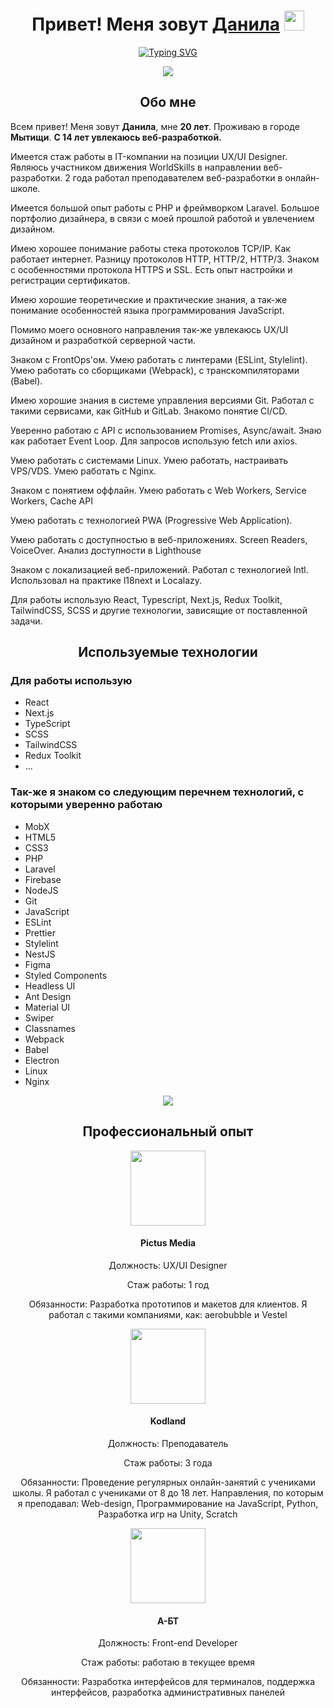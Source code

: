 <h1 align="center">Привет! Меня зовут <a href="https://vk.com/shotmeow" target="_blank">Данила</a> 
<img src="https://github.com/blackcater/blackcater/raw/main/images/Hi.gif" height="32"/></h1>
<p align="center"><a href="https://git.io/typing-svg"><img src="https://readme-typing-svg.herokuapp.com?font=Fira+Code&pause=1000&color=2C7FF7&center=true&vCenter=true&width=435&lines=UX%2FUI+Designer;Front-end+Developer;Back-end+Developer;Web+Technologies+Techer;Independent+specialist" alt="Typing SVG" /></a></p>
<div align="center">
  <img src="https://github-readme-stats.vercel.app/api?username=shotmeow">
</div>

<h2 align="center">Обо мне</h2>
<p>
  Всем привет! Меня зовут <strong>Данила</strong>, мне <strong>20 лет</strong>. Проживаю в городе <strong>Мытищи</strong>. <strong>С 14 лет увлекаюсь веб-разработкой.</strong>
</p>
<p>
  Имеется стаж работы в IT-компании на позиции UX/UI Designer. Являюсь участником движения WorldSkills в направлении веб-разработки. 2 года работал преподавателем веб-разработки в онлайн-школе.
</p>
<p>
  Имеется большой опыт работы с PHP и фреймворком Laravel. Большое портфолио дизайнера, в связи с моей прошлой работой и увлечением дизайном.
</p>
<p>
  Имею хорошее понимание работы стека протоколов TCP/IP. Как работает интернет. Разницу протоколов HTTP, HTTP/2, HTTP/3. Знаком с особенностями протокола HTTPS и SSL. Есть опыт настройки и регистрации сертификатов.
</p>
<p>
  Имею хорошие теоретические и практические знания, а так-же понимание особенностей языка программирования JavaScript.
</p>

<p>Помимо моего основного направления так-же увлекаюсь UX/UI дизайном и разработкой серверной части.</p>

<p>
  Знаком с FrontOps'ом. Умею работать с линтерами (ESLint, Stylelint). Умею работать со сборщиками (Webpack), с транскомпиляторами (Babel).  
</p>

<p>
  Имею хорошие знания в системе управления версиями Git. Работал с такими сервисами, как GitHub и GitLab. Знакомо понятие CI/CD.
</p>

<p>
  Уверенно работаю с API с использованием Promises, Async/await. Знаю как работает Event Loop. Для запросов использую fetch или axios.
</p>

<p>
  Умею работать с системами Linux. Умею работать, настраивать VPS/VDS. Умею работать с Nginx.
</p>

<p>
  Знаком с понятием оффлайн. Умею работать с Web Workers, Service Workers, Cache API
</p>

<p>
  Умею работать с технологией PWA (Progressive Web Application).
</p>

<p>
  Умею работать с доступностью в веб-приложениях. Screen Readers, VoiceOver. Анализ доступности в Lighthouse
</p>

<p>
  Знаком с локализацией веб-приложений. Работал с технологией Intl. Использовал на практике l18next и Localazy.
</p>

<p>
  Для работы использую React, Typescript, Next.js, Redux Toolkit, TailwindCSS, SCSS и другие технологии, зависящие от поставленной задачи.
</p>

<h2 align="center">Используемые технологии</h2>
<h3>Для работы использую</h3>
<ul>
  <li>React</li>
  <li>Next.js</li>
  <li>TypeScript</li>
  <li>SCSS</li>
  <li>TailwindCSS</li>
  <li>Redux Toolkit</li>
  <li>...</li>
</ul>
<h3>Так-же я знаком со следующим перечнем технологий, с которыми уверенно работаю</h3>
<ul>
  <li>MobX</li>
  <li>HTML5</li>
  <li>CSS3</li>
  <li>PHP</li>
  <li>Laravel</li>
  <li>Firebase</li>
  <li>NodeJS</li>
  <li>Git</li>
  <li>JavaScript</li>
  <li>ESLint</li>
  <li>Prettier</li>
  <li>Stylelint</li>
  <li>NestJS</li>
  <li>Figma</li>
  <li>Styled Components</li>
  <li>Headless UI</li>
  <li>Ant Design</li>
  <li>Material UI</li>
  <li>Swiper</li>
  <li>Classnames</li>
  <li>Webpack</li>
  <li>Babel</li>
  <li>Electron</li>
  <li>Linux</li>
  <li>Nginx</li>
</ul>
<div align="center"><img src="https://github-readme-stats.vercel.app/api/top-langs/?username=shotmeow&layout=compact"></div>

<h2 align="center">Профессиональный опыт</h2>

  <div>
    <div align="center">
      <img width="120px" height="120px" src="https://sun9-80.userapi.com/impf/c858424/v858424347/aa826/2WX_OspnJAE.jpg?size=2000x2000&quality=96&sign=8c523a8d81c177a9e04b347468d8fdd0&type=album" >
      <h4>Pictus Media</h4>
      <p>Должность: UX/UI Designer</p>
      <p>Стаж работы: 1 год</p>
      <p>Обязанности: Разработка прототипов и макетов для клиентов. Я работал с такими компаниями, как: aerobubble и Vestel</p>
    </div>
    <div align="center">
      <img width="120px" height="120px" src="https://i.otzovik.com/objects/b/1540000/1532038.png" >
      <h4>Kodland</h4>
      <p>Должность: Преподаватель</p>
      <p>Стаж работы: 3 года</p>
      <p>Обязанности: Проведение регулярных онлайн-занятий с учениками школы. Я работал с учениками от 8 до 18 лет. 
        Направления, по которым я преподавал: Web-design, Программирование на JavaScript, Python, Разработка игр на Unity, Scratch</p>
    </div>
    <div align="center">
      <img width="120px" height="120px" src="https://hh.ru/employer-logo/3248241.png" >
      <h4>А-БТ</h4>
      <p>Должность: Front-end Developer</p>
      <p>Стаж работы: работаю в текущее время</p>
      <p>Обязанности: Разработка интерфейсов для терминалов, поддержка интерфейсов, разработка административных панелей</p>
    </div>
  </div>

